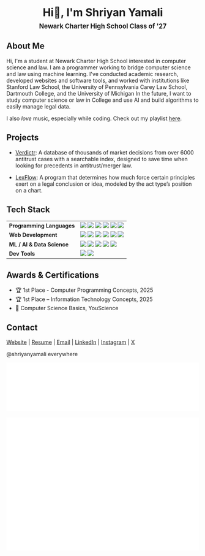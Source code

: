 <h1 align="center">Hi👋, I'm Shriyan Yamali</h1>

<p align="center" style="font-size: 1.2em; margin-top: -10px;">
  <strong>Newark Charter High School Class of '27</strong><br/>
</p>

## About Me

Hi, I'm a student at Newark Charter High School interested in computer science and law. I am a programmer working to bridge computer science and law using machine learning. I've conducted academic research, developed websites and software tools, and worked with institutions like Stanford Law School, the University of Pennsylvania Carey Law School, Dartmouth College, and the University of Michigan In the future, I want to study computer science or law in College and use AI and build algorithms to easily manage legal data.

I also *love* music, especially while coding. Check out my playlist [here](https://music.apple.com/us/playlist/shriyans-songs-pt-2/pl.u-JPAZbdmtL5lRpxZ).

## Projects

- [Verdictr](https://verdictr.shriyanyamali.tech/): A database of thousands of market decisions from over 6000 antitrust cases with a searchable index, designed to save time when looking for precedents in antitrust/merger law.

- [LexFlow](https://github.com/shriyanyamali/LexFlow): A program that determines how much force certain principles exert on a legal conclusion or idea, modeled by the act type’s position on a chart.

## Tech Stack

<table>
  <tr>
  <td><strong>Programming Languages</strong></td>
  <td>
    <img src="https://img.shields.io/badge/OCaml-%23347CAC.svg?style=flat-square&logo=ocaml&logoColor=white"/>
    <img src="https://img.shields.io/badge/Java-%23ED8B00.svg?style=flat-square&logo=openjdk&logoColor=white"/>
    <img src="https://img.shields.io/badge/Python-3670A0?style=flat-square&logo=python&logoColor=ffdd54"/>
    <img src="https://img.shields.io/badge/JavaScript-%23323330.svg?style=flat-square&logo=javascript&logoColor=%23F7DF1E"/>
    <img src="https://img.shields.io/badge/TypeScript-3178C6.svg?style=flat-square&logo=typescript&logoColor=white"/>
    <img src="https://img.shields.io/badge/LaTeX-%23008080.svg?style=flat-square&logo=latex&logoColor=white"/>
  </td>
</tr>

<tr>
  <td><strong>Web Development</strong></td>
  <td>
    <img src="https://img.shields.io/badge/React-%2320232a.svg?style=flat-square&logo=react&logoColor=%2361DAFB"/>
    <img src="https://img.shields.io/badge/Next.js-000000?style=flat-square&logo=next.js&logoColor=white"/>
    <img src="https://img.shields.io/badge/Tailwind%20CSS-38B2AC.svg?style=flat-square&logo=tailwind-css&logoColor=white"/>
    <img src="https://img.shields.io/badge/HTML5-E34F26?style=flat-square&logo=html5&logoColor=white"/>
    <img src="https://img.shields.io/badge/CSS3-%231572B6.svg?style=flat-square&logo=css3&logoColor=white"/>
    <img src="https://img.shields.io/badge/Google%20Gemini-4285F4.svg?style=flat-square&logo=google&logoColor=white"/>
  </td>
</tr>

<tr>
  <td><strong>ML / AI & Data Science</strong></td>
  <td>
    <img src="https://img.shields.io/badge/NumPy-013243?style=flat-square&logo=numpy&logoColor=white"/>
    <img src="https://img.shields.io/badge/Pandas-150458?style=flat-square&logo=pandas&logoColor=white"/>
    <img src="https://img.shields.io/badge/Matplotlib-11557C?style=flat-square&logo=matplotlib&logoColor=white"/>
    <img src="https://img.shields.io/badge/TensorFlow-FF6F00?style=flat-square&logo=tensorflow&logoColor=white"/>
    <img src="https://img.shields.io/badge/PyTorch-EE4C2C?style=flat-square&logo=pytorch&logoColor=white"/>
  </td>
</tr>

<tr>
  <td><strong>Dev Tools</strong></td>
  <td>
    <img src="https://img.shields.io/badge/Git-%23F05033.svg?style=flat-square&logo=git&logoColor=white"/>
    <img src="https://img.shields.io/badge/GitHub-%23121011.svg?style=flat-square&logo=github&logoColor=white"/>
  </td>
</tr>

</table>

## Awards & Certifications

- 🏆 1st Place - Computer Programming Concepts, 2025
- 🏆 1st Place – Information Technology Concepts, 2025
- 📜 Computer Science Basics, YouScience

## Contact

[Website](https://www.shriyanyamali.tech/) | 
[Resume](https://www.shriyanyamali.tech/Shriyan%20Yamali%20Resume.pdf) |
[Email](mailto:yamalishriyan@gmail.com) | 
[LinkedIn](https://www.linkedin.com/in/shriyanyamali/) | 
[Instagram](https://www.instagram.com/shriyanyamali/) | 
[X](https://x.com/shriyanyamali)

@shriyanyamali everywhere

![Language distribution](metrics.languages.indepth.svg)

![Commit calendar](metrics.isocalendar.svg)